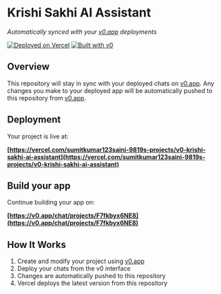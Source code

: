 # Krishi Sakhi AI Assistant

*Automatically synced with your [v0.app](https://v0.app) deployments*

[![Deployed on Vercel](https://img.shields.io/badge/Deployed%20on-Vercel-black?style=for-the-badge&logo=vercel)](https://vercel.com/sumitkumar123saini-9819s-projects/v0-krishi-sakhi-ai-assistant)
[![Built with v0](https://img.shields.io/badge/Built%20with-v0.app-black?style=for-the-badge)](https://v0.app/chat/projects/F7fkbyx6NE8)

## Overview

This repository will stay in sync with your deployed chats on [v0.app](https://v0.app).
Any changes you make to your deployed app will be automatically pushed to this repository from [v0.app](https://v0.app).

## Deployment

Your project is live at:

**[https://vercel.com/sumitkumar123saini-9819s-projects/v0-krishi-sakhi-ai-assistant](https://vercel.com/sumitkumar123saini-9819s-projects/v0-krishi-sakhi-ai-assistant)**

## Build your app

Continue building your app on:

**[https://v0.app/chat/projects/F7fkbyx6NE8](https://v0.app/chat/projects/F7fkbyx6NE8)**

## How It Works

1. Create and modify your project using [v0.app](https://v0.app)
2. Deploy your chats from the v0 interface
3. Changes are automatically pushed to this repository
4. Vercel deploys the latest version from this repository